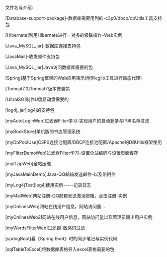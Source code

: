 ﻿文件名与介绍:

[Database-support-package]-数据库需要用到的-c3p0/dbcp/dbUtils工具支持包

[Hibernate]利用Hibernate进行一对多的级联操作-Web实例

[Java_MySQL_jar]-数据库连接支持包

[JavaMail]-收发邮件支持包

[Java_MySQL_jar]Java访问数据库需要的包

[Spring]基于Spring框架的Web应用演示(附带cglib工具进行动态代理)

[Tomcat7.0]Tomcat7版本安装包

[UltraISO]制作U盘启动盘需要的

[log4j_jar]log4j的支持包

[myAutoLoginWeb]过滤器Filter学习-实现用户的自动登录与IP黑名单过滤

[myBookStore]单机版的书店管理系统

[myDbPoolUse]C3P0连接池配置/DBCP连接池配置/Apache的DBUtils框架使用

[myFilterDemoWeb]过滤器Filter学习-设置全站编码与设置页面缓存

[myGzipWeb]全站压缩

[myJavaMainDemo]Java-QQ邮箱发送邮件-以及带附件

[myLog4jTest]log4j使用实例-----记录日志

[myMailWeb]网站注册-QQ邮箱发送激活邮箱，点击注册-实例

[myOnlinesWeb]网站在线用户信息，网站访问量...

[myOnlinesWeb2]网站在线用户信息，网站访问量以及管理员踢出用户实例

[myWordsFilterWeb]过滤器-敏感词过滤

[springBoot]看《Spring Boot》时的同步笔记与实例代码

[sqlTableToExcel]将数据库表格导入excel表格需要的包














